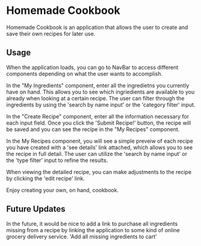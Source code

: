 # Homemade Cookbook

Homemade Cookbook is an application that allows the user to create and save their own recipes for later use.

## Usage

When the application loads, you can go to NavBar to access different components depending on what the user wants to accomplish.

In the "My Ingredients" component, enter all the ingredietns you currently have on hand. This allows you to see which ingriedients are available to you already when looking at a certain recipe. The user can filter through the ingredients by using the 'search by name input' or the 'category filter' input.

In the "Create Recipe" component, enter all the information necessary for each input field.  Once you click the 'Submit Recipe!' button, the recipe will be saved and you can see the recipe in the "My Recipes" component.

In the My Recipes component, you will see a simple preveiw of each recipe you have created with a 'see details' link attached, which allows you to see the recipe in full detail. The user can utilize the 'search by name input' or the 'type filter' input to refine the results.

When viewing the detailed recipe, you can make adjustments to the recipe by clicking the 'edit recipe' link.

Enjoy creating your own, on hand, cookbook.


## Future Updates

In the future, it would be nice to add a link to purchase all ingredients missing from a recipe by linking the application to some kind of online grocery delivery service.  'Add all missing ingredients to cart' 